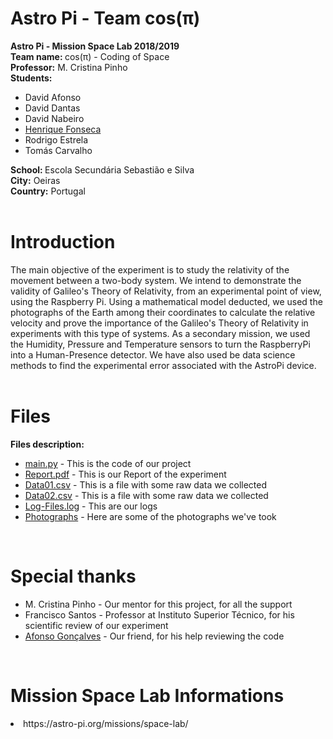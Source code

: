 # Astro Pi - Team cos(π)

<b> Astro Pi - Mission Space Lab 2018/2019 </b> <br>
<b> Team name: </b> cos(π) - Coding of Space <br>
<b> Professor:</b> M. Cristina Pinho <br>
<b> Students:</b> <br>
<ul>
<li> David Afonso <br>
<li> David Dantas <br>
<li> David Nabeiro <br>
<li> <a href="https://github.com/henrique-efonseca"> Henrique Fonseca </a> <br>
<li> Rodrigo Estrela <br>
<li> Tomás Carvalho<br>
</ul>
<b> School: </b> Escola Secundária Sebastião e Silva<br>
<b> City:</b> Oeiras <br>
<b> Country:</b> Portugal <br>
<br>


# Introduction
The main objective of the experiment is to study the relativity of the movement between a two-body system. We intend to demonstrate the validity of Galileo's Theory of Relativity, from an experimental point of view, using the Raspberry Pi. Using a mathematical model deducted, we used the photographs of the Earth among their coordinates to calculate the relative velocity and prove the importance of the Galileo's Theory of Relativity in experiments with this type of systems.  As a secondary mission, we used the Humidity, Pressure and Temperature sensors to turn the RaspberryPi into a Human-Presence detector. We have also used be data science methods to find the experimental error associated with the AstroPi device.
<br>
<br>

 



# Files   
 <b> Files description: </b> <br>
  <ul>
    <li> <a href="https://github.com/henrique-efonseca/AstroPi/blob/master/main.py"> main.py</a> - This is the code of our project <br>
 <li> <a href="https://github.com/henrique-efonseca/AstroPi/blob/master/Report.pdf"> Report.pdf</a> - This is our Report of the experiment <br>
    <li> <a href="https://github.com/henrique-efonseca/AstroPi/blob/master/Data01.csv"> Data01.csv</a> - This is a file with some raw data we collected  <br>
    <li> <a href="https://github.com/henrique-efonseca/AstroPi/blob/master/Data02.csv"> Data02.csv</a> - This is a file with some raw data we collected   <br>
    <li> <a href="https://github.com/henrique-efonseca/AstroPi/blob/master/Log-Files.log"> Log-Files.log</a> - This are our logs  <br>
    <li> <a href="https://github.com/henrique-efonseca/AstroPi/tree/master/Photographs"> Photographs</a> - Here are some of the photographs we've took  <br>  
   </ul>
   <br>
   
   
# Special thanks </b> <br>
  <ul>
    <li> M. Cristina Pinho - Our mentor for this project, for all the support<br>
    <li> Francisco Santos - Professor at Instituto Superior Técnico, for his scientific review of our experiment <br>
    <li> <a href="https://github.com/afonsocrg">Afonso Gonçalves</a> - Our friend, for his help reviewing the code    <br>
 </ul>
   <br>
   

# Mission Space Lab Informations
<li> https://astro-pi.org/missions/space-lab/ </li>



